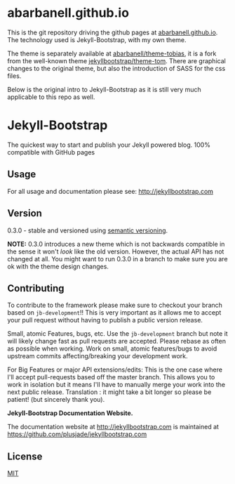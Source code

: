 # abarbanell.github.io

This is the git repository driving the github pages at [abarbanell.github.io](https://abarbanell.github.io). The technology 
used is Jekyll-Bootstrap, with my own theme. 

The theme is separately available at [abarbanell/theme-tobias](https://github.com/abarbanell/theme-tobias), it is a fork from the 
well-known theme [jekyllbootstrap/theme-tom](https://github.com/jekyllbootstrap/theme-tom). There are graphical changes to the 
original theme, but also the introduction of SASS for the css files.

Below is the original intro to Jekyll-Bootstrap as it is still very much applicable to this repo as well.

# Jekyll-Bootstrap

The quickest way to start and publish your Jekyll powered blog. 100% compatible with GitHub pages

## Usage

For all usage and documentation please see: <http://jekyllbootstrap.com>

## Version

0.3.0 - stable and versioned using [semantic versioning](http://semver.org/).

**NOTE:** 0.3.0 introduces a new theme which is not backwards compatible in the sense it won't _look_ like the old version.
However, the actual API has not changed at all.
You might want to run 0.3.0 in a branch to make sure you are ok with the theme design changes.

## Contributing


To contribute to the framework please make sure to checkout your branch based on `jb-development`!!
This is very important as it allows me to accept your pull request without having to publish a public version release.

Small, atomic Features, bugs, etc.
Use the `jb-development` branch but note it will likely change fast as pull requests are accepted.
Please rebase as often as possible when working.
Work on small, atomic features/bugs to avoid upstream commits affecting/breaking your development work.

For Big Features or major API extensions/edits:
This is the one case where I'll accept pull-requests based off the master branch.
This allows you to work in isolation but it means I'll have to manually merge your work into the next public release.
Translation : it might take a bit longer so please be patient! (but sincerely thank you).

**Jekyll-Bootstrap Documentation Website.**

The documentation website at <http://jekyllbootstrap.com> is maintained at https://github.com/plusjade/jekyllbootstrap.com


## License

[MIT](http://opensource.org/licenses/MIT)

